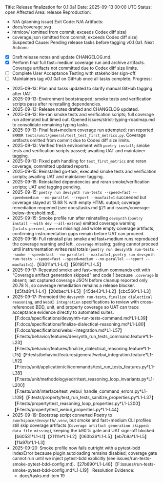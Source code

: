 Title: Release finalization for 0.1.0a1
Date: 2025-09-13 00:00 UTC
Status: open
Affected Area: release
Reproduction:
  - N/A (planning issue)
Exit Code: N/A
Artifacts:
  - docs/coverage.svg
  - htmlcov/ (omitted from commit; exceeds Codex diff size)
  - coverage.json (omitted from commit; exceeds Codex diff size)
Suspected Cause: Pending release tasks before tagging v0.1.0a1.
Next Actions:
  - [x] Draft release notes and update CHANGELOG.md.
  - [x] Perform final full fast+medium coverage run and archive artifacts. Coverage artifacts not committed due to Codex diff size limits.
  - [ ] Complete User Acceptance Testing with stakeholder sign-off.
  - [ ] Maintainers tag v0.1.0a1 on GitHub once all tasks complete.
Progress:
- 2025-09-13: Plan and tasks updated to clarify manual GitHub tagging after UAT.
- 2025-09-13: Environment bootstrapped; smoke tests and verification scripts pass after reinstalling dependencies.
- 2025-09-13: Release notes drafted and CHANGELOG updated.
- 2025-09-13: Re-ran smoke tests and verification scripts; full coverage run attempted but timed out. Opened issues/strict-typing-roadmap.md to consolidate remaining typing tasks.
- 2025-09-13: Final fast+medium coverage run attempted; run reported `ERROR tests/unit/general/test_test_first_metrics.py`. Coverage artifacts omitted from commit due to Codex diff size limits.
- 2025-09-13: Verified fresh environment with `poetry install`; smoke tests and verification scripts passed; awaiting UAT and maintainer tagging.
- 2025-09-13: Fixed path handling for `test_first_metrics` and reran coverage; committed updated reports.
- 2025-09-15: Reinstalled go-task, executed smoke tests and verification scripts; awaiting UAT and maintainer tagging.
- 2025-09-15: Reinstalled dependencies and reran smoke/verification scripts; UAT and tagging pending.
- 2025-09-15: `poetry run devsynth run-tests --speed=fast --speed=medium --no-parallel --report --maxfail=1` succeeded but coverage stayed at 13.68 % with empty HTML output; coverage remediation reopened (see docs/tasks.md §21 and issues/coverage-below-threshold.md).
- 2025-09-15: Smoke profile run after reinstalling `devsynth` (`poetry install --with dev --all-extras`) emitted coverage warning (`totals.percent_covered` missing) and wrote empty coverage artifacts, confirming instrumentation gaps remain before UAT can proceed.
- 2025-09-16: Full reinstall plus smoke and fast+medium runs reproduced the coverage warning and left `.coverage` missing; gating cannot proceed until instrumentation writes real totals (`poetry run devsynth run-tests --smoke --speed=fast --no-parallel --maxfail=1`, `poetry run devsynth run-tests --speed=fast --speed=medium --no-parallel --report --maxfail=1`).【63011a†L1-L4】【50195f†L1-L5】
- 2025-09-17: Repeated smoke and fast+medium commands exit with "Coverage artifact generation skipped" and code 1 because `.coverage` is absent; last captured coverage JSON before cleanup reported only 20.78 %, so coverage remediation remains a release blocker.【d5fad8†L1-L4】【20dbec†L1-L5】【45de43†L1-L2】【cbc560†L1-L3】
- 2025-09-17: Promoted the `devsynth run-tests`, `finalize dialectical reasoning`, and `WebUI integration` specifications to review with cross-referenced BDD, unit, and property coverage so UAT can trace acceptance evidence directly to automated suites.【F:docs/specifications/devsynth-run-tests-command.md†L1-L39】【F:docs/specifications/finalize-dialectical-reasoning.md†L1-L80】【F:docs/specifications/webui-integration.md†L1-L57】【F:tests/behavior/features/devsynth_run_tests_command.feature†L1-L23】【F:tests/behavior/features/finalize_dialectical_reasoning.feature†L1-L15】【F:tests/behavior/features/general/webui_integration.feature†L1-L52】【F:tests/unit/application/cli/commands/test_run_tests_features.py†L1-L38】【F:tests/unit/methodology/edrr/test_reasoning_loop_invariants.py†L1-L200】【F:tests/unit/interface/test_webui_handle_command_errors.py†L1-L109】【F:tests/property/test_run_tests_sanitize_properties.py†L1-L37】【F:tests/property/test_reasoning_loop_properties.py†L1-L200】【F:tests/property/test_webui_properties.py†L1-L44】
- 2025-09-19: Bootstrap script converted Poetry to `/workspace/devsynth/.venv`, but smoke and fast+medium CLI profiles still skip coverage artifacts (`Coverage artifact generation skipped: data file missing`), keeping the ≥90 % gate and UAT sign-off blocked.【b60531†L1-L1】【21111e†L1-L2】【060b36†L1-L5】【eb7b9a†L1-L5】【f1a97b†L1-L3】
- 2025-09-20: Smoke profile now fails outright with a pytest-bdd IndexError because plugin autoloading remains disabled; coverage gate cannot run until we inject pytest-bdd explicitly (see issues/run-tests-smoke-pytest-bdd-config.md).【27b890†L1-L48】【F:issues/run-tests-smoke-pytest-bdd-config.md†L1-L19】
Resolution Evidence:
  - docs/tasks.md item 19
